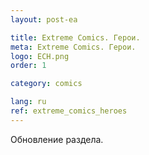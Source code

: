 ```yaml
---
layout: post-ea

title: Extreme Comics. Герои.
meta: Extreme Comics. Герои.
logo: ECH.png
order: 1

category: comics

lang: ru
ref: extreme_comics_heroes
---
```


Обновление раздела.
